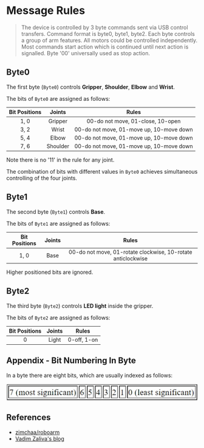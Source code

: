 # Message Rules

> The device is controlled by 3 byte commands sent via USB control transfers. Command format is byte0, byte1, byte2. Each byte controls a group of arm features. All motors could be controlled independently. Most commands start action which is continued until next action is signalled. Byte '00' universally used as stop action.



## Byte0

The first byte (`Byte0`) controls **Gripper**, **Shoulder**, **Elbow** and **Wrist**.

The bits of `Byte0` are assigned as follows:

| Bit Positions |  Joints  |                  Rules                   |
| :-----------: | :------: | :--------------------------------------: |
|     1, 0      | Gripper  |    00-do not move, 01-close, 10-open     |
|     3, 2      |  Wrist   | 00-do not move, 01-move up, 10-move down |
|     5, 4      |  Elbow   | 00-do not move, 01-move up, 10-move down |
|     7, 6      | Shoulder | 00-do not move, 01-move up, 10-move down |

Note there is no '11' in the rule for any joint.

The combination of bits with different values in `Byte0` achieves simultaneous controlling of the four joints.

## Byte1

The second byte (`Byte1`) controls **Base**.

The bits of `Byte1` are assigned as follows:

| Bit Positions | Joints |                            Rules                             |
| :-----------: | :----: | :----------------------------------------------------------: |
|     1, 0      |  Base  | 00-do not move, 01-rotate clockwise, 10-rotate anticlockwise |

Higher positioned bits are ignored.

## Byte2

The third byte (`Byte2`) controls **LED light** inside the gripper.

The bits of `Byte2` are assigned as follows:

| Bit Positions | Joints |    Rules    |
| :-----------: | :----: | :---------: |
|       0       | Light  | 0-off, 1-on |

## Appendix - Bit Numbering In Byte

In a byte there are eight bits, which are usually indexed as follows:

<p align="center">
    <img src="./pic/bit-index.jpg">
</p>

## References

- [zimchaa/roboarm](https://github.com/zimchaa/roboarm)
- [Vadim Zaliva's blog](https://notbrainsurgery.livejournal.com/38622.html)